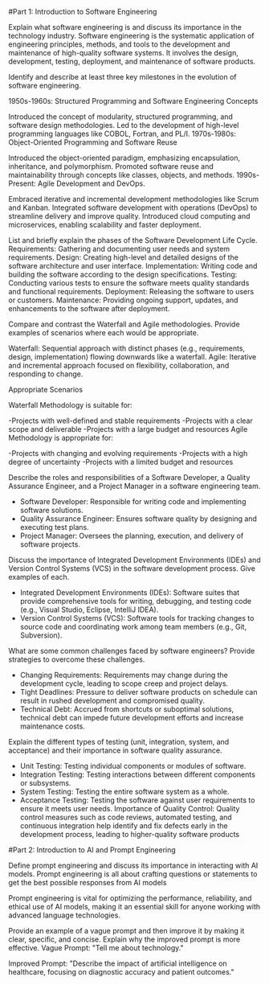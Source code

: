 #Part 1: Introduction to Software Engineering


Explain what software engineering is and discuss its importance in the technology industry.
Software engineering is the systematic application 
of engineering principles, methods, and tools to the development and maintenance of 
high-quality software systems. It involves the design, development, testing, 
deployment, and maintenance of software products.

Identify and describe at least three key milestones in the evolution of software engineering.

1950s-1960s: Structured Programming and Software Engineering Concepts

Introduced the concept of modularity, structured programming, and software design methodologies.
Led to the development of high-level programming languages like COBOL, Fortran, and PL/I.
1970s-1980s: Object-Oriented Programming and Software Reuse

Introduced the object-oriented paradigm, emphasizing encapsulation, inheritance, and polymorphism.
Promoted software reuse and maintainability through concepts like classes, objects, and methods.
1990s-Present: Agile Development and DevOps.

Embraced iterative and incremental development methodologies like Scrum and Kanban.
Integrated software development with operations (DevOps) to streamline delivery and improve quality.
Introduced cloud computing and microservices, enabling scalability and faster deployment.

List and briefly explain the phases of the Software Development Life Cycle.
Requirements: Gathering and documenting user needs and system requirements.
Design: Creating high-level and detailed designs of the software architecture and user 
interface.
Implementation: Writing code and building the software according to the design 
specifications.
Testing: Conducting various tests to ensure the software meets quality standards and 
functional requirements.
Deployment: Releasing the software to users or customers.
Maintenance: Providing ongoing support, updates, and enhancements to the software after 
deployment.

Compare and contrast the Waterfall and Agile methodologies. Provide examples of scenarios where each would be appropriate.

Waterfall: Sequential approach with distinct phases (e.g., requirements, design, 
implementation) flowing downwards like a waterfall.
Agile: Iterative and incremental approach focused on flexibility, collaboration, and 
responding to change.

Appropriate Scenarios

Waterfall Methodology is suitable for:

-Projects with well-defined and stable requirements
-Projects with a clear scope and deliverable
-Projects with a large budget and resources
Agile Methodology is appropriate for:

-Projects with changing and evolving requirements
-Projects with a high degree of uncertainty
-Projects with a limited budget and resources



Describe the roles and responsibilities of a Software Developer, a Quality Assurance Engineer, and a Project Manager in a software engineering team.
- Software Developer: Responsible for writing code and implementing software solutions.
 - Quality Assurance Engineer: Ensures software quality by designing and executing test 
plans.
 - Project Manager: Oversees the planning, execution, and delivery of software projects.

Discuss the importance of Integrated Development Environments (IDEs) and Version Control Systems (VCS) in the software development process. Give examples of each.
- Integrated Development Environments (IDEs): Software suites that provide 
comprehensive tools for writing, debugging, and testing code (e.g., Visual Studio, Eclipse, 
IntelliJ IDEA).
 - Version Control Systems (VCS): Software tools for tracking changes to source code and 
coordinating work among team members (e.g., Git, Subversion).

What are some common challenges faced by software engineers? Provide strategies to overcome these challenges.
 - Changing Requirements: Requirements may change during the development cycle, 
leading to scope creep and project delays.
 - Tight Deadlines: Pressure to deliver software products on schedule can result in rushed 
development and compromised quality.
 - Technical Debt: Accrued from shortcuts or suboptimal solutions, technical debt can 
impede future development efforts and increase maintenance costs.

Explain the different types of testing (unit, integration, system, and acceptance) and their importance in software quality assurance.
- Unit Testing: Testing individual components or modules of software.
 - Integration Testing: Testing interactions between different components or subsystems.
 - System Testing: Testing the entire software system as a whole.
 - Acceptance Testing: Testing the software against user requirements to ensure it meets user 
needs.
Importance of Quality Control: Quality control measures such as code reviews, automated 
testing, and continuous integration help identify and fix defects early in the development 
process, leading to higher-quality software products

#Part 2: Introduction to AI and Prompt Engineering

Define prompt engineering and discuss its importance in interacting with AI models.
Prompt engineering is all 
about crafting questions or 
statements to get the best 
possible responses from AI 
models

 Prompt engineering is vital for optimizing the performance, reliability, and ethical use of AI models, making it an essential skill for anyone working with advanced language technologies.

Provide an example of a vague prompt and then improve it by making it clear, specific, and concise. Explain why the improved prompt is more effective.
Vague Prompt: "Tell me about technology."

Improved Prompt: "Describe the impact of artificial intelligence on healthcare, focusing on diagnostic accuracy and patient outcomes."

